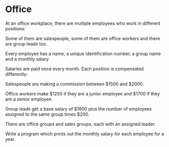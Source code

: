 # Office

At an office workplace, there are multiple employees who work in different positions: 

Some of them are salespeople, some of them are office workers and there are group leads too.

Every employee has a name, a unique identification number, a group name and a monthly salary.

Salaries are paid once every month. Each position is compensated differently:

Salespeople are making a commission between $1500 and $2000.

Office workers make $1250 if they are a junior employee and $1700 if they are a senior employee.

Group leads get a base salary of $1800 plus the number of employees assigned to the same group times $200.

There are office groups and sales groups, each with an assigned leader.

Write a program which prints out the monthly salary for each employee for a year.
